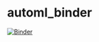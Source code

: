 # automl_binder

[![Binder](https://mybinder.org/badge_logo.svg)](https://mybinder.org/v2/gh/oumnix/automl_binder/HEAD?urlpath=https%3A%2F%2Fgithub.com%2Foumnix%2Fautoml_binder%2Fblob%2Fmain%2Fmvp_automl.ipynb)